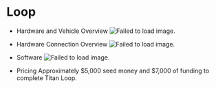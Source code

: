 # Loop
- Hardware and Vehicle Overview
![Failed to load image.](https://raw.githubusercontent.com/ApolloAuto/apollo/master/docs/demo_guide/images/Hardware_overview_3_5.png)

- Hardware Connection Overview
![Failed to load image.](https://raw.githubusercontent.com/ApolloAuto/apollo/master/docs/demo_guide/images/Hardware_connection_3_5_1.png)

- Software
![Failed to load image.](https://raw.githubusercontent.com/ApolloAuto/apollo/master/docs/demo_guide/images/Apollo_3_5_software_architecture.png)

- Pricing
Approximately $5,000 seed money and $7,000 of funding to complete Titan Loop.
